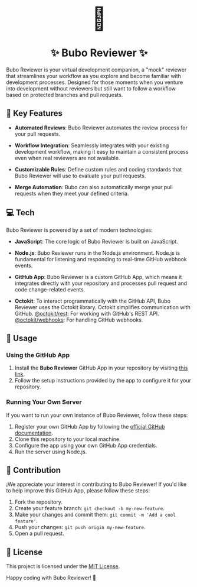 <h1 style="font-size:60px;" align="center">🦉</h1>
<h1 align="center">✨ Bubo Reviewer ✨</h1>
Bubo Reviewer is your virtual development companion, a "mock" reviewer that streamlines your workflow as you explore and become familiar with development processes. Designed for those moments when you venture into development without reviewers but still want to follow a workflow based on protected branches and pull requests.

## 🌟 Key Features

- **Automated Reviews**: Bubo Reviewer automates the review process for your pull requests.

- **Workflow Integration**: Seamlessly integrates with your existing development workflow, making it easy to maintain a consistent process even when real reviewers are not available.

- **Customizable Rules**: Define custom rules and coding standards that Bubo Reviewer will use to evaluate your pull requests.

- **Merge Automation**: Bubo can also automatically merge your pull requests when they meet your defined criteria.

## 💻 Tech

Bubo Reviewer is powered by a set of modern technologies:

- **JavaScript**: The core logic of Bubo Reviewer is built on JavaScript.

- **Node.js**: Bubo Reviewer runs in the Node.js environment. Node.js is fundamental for listening and responding to real-time GitHub webhook events.

- **GitHub App**: Bubo Reviewer is a custom GitHub App, which means it integrates directly with your repository and processes pull request and code change-related events.

- **Octokit**: To interact programmatically with the GitHub API, Bubo Reviewer uses the Octokit library. Octokit simplifies communication with GitHub.
  [@octokit/rest](https://octokit.github.io/rest.js/): For working with GitHub's REST API.
  [@octokit/webhooks](https://github.com/octokit/webhooks.js): For handling GitHub webhooks.

## 🚀 Usage

### Using the GitHub App

1. Install the **Bubo Reviewer** GitHub App in your repository by visiting [this link](https://github.com/apps/bubo-reviewer).
2. Follow the setup instructions provided by the app to configure it for your repository.

### Running Your Own Server

If you want to run your own instance of Bubo Reviewer, follow these steps:

1. Register your own GitHub App by following the [official GitHub documentation](https://docs.github.com/en/apps/creating-github-apps/registering-a-github-app/registering-a-github-app).
2. Clone this repository to your local machine.
3. Configure the app using your own GitHub App credentials.
4. Run the server using Node.js.

## 🤝 Contribution

¡We appreciate your interest in contributing to Bubo Reviewer! If you'd like to help improve this GitHub App, please follow these steps:

1. Fork the repository.
2. Create your feature branch: `git checkout -b my-new-feature`.
3. Make your changes and commit them: `git commit -m 'Add a cool feature'`.
4. Push your changes: `git push origin my-new-feature`.
5. Open a pull request.

## 📄 License

This project is licensed under the [MIT License](LICENSE).

Happy coding with Bubo Reviewer! 🦉
